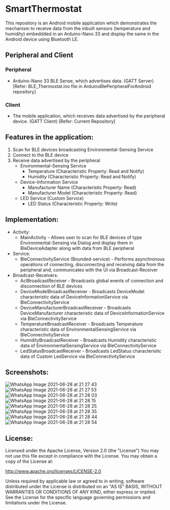 # SmartThermostat
This repository is an Android mobile application which demonstrates the mechanism to receive data from the inbuilt sensors (temperature and humidity)
embeddded in an Arduino-Nano 33 and display the same in the Android device using Bluetooth LE.

## Peripheral and Client
### Peripheral
  * Arduino-Nano 33 BLE Sense, which advertises data. (GATT Server) [Refer: BLE_Thermostat.ino file in ArduinoBlePeripheralForAndroid repository]
### Client
  * The mobile application, which receives data advertised by the peripheral device. (GATT Client) [Refer: Current Repository]
  
## Features in the application:
  1. Scan for BLE devices broadcasting Environmental-Sensing Service
  2. Connect to the BLE device
  3. Receive data advertised by the peripheral
     * Environmental-Sensing Service
        * Temperature (Characteristic Property: Read and Notify)
        * Humidity (Characteristic Property: Read and Notify)
     * Device-Information Service
        * Manufacturer Name (Characteristic Property: Read)
        * Manufacturer Model (Characteristic Property: Read)
     * LED Service (Custom Service)
        * LED Status (Characteristic Property: Write)
        
## Implementation:
  * Activity:
     * MainActivity - Allows user to scan for BLE devices of type Environmental-Sensing via Dialog and display them in BleDeviceAdapter along with data from BLE peripheral
  * Service:
     * BleConnectivityService (Bounded-service) - Performs asynchronous operations of connecting, disconnecting and receiving data from the peripheral and, 
     communicates with the UI via Broadcast-Receiver
  * Broadcast-Receivers:
     * AclBroadcastReceiver - Broadcasts global events of connection and disconnection of BLE devices
     * DeviceModelBroadcastReceiver - Broadcasts DeviceModel characteristic data of DeviceInformationService via BleConnectivityService
     * DeviceManufacturerBroadcastReceiver - Broadcasts DeviceManufacturer characteristic data of DeviceInformationService via BleConnectivityService
     * TemperatureBroadcastReceiver - Broadcasts Temperature characteristic data of EnvironmentalSensingService via BleConnectivityService
     * HumidityBroadcastReceiver - Broadcasts Humidity characteristic data of EnvironmentalSensingService via BleConnectivityService
     * LedStatusBroadcastReceiver - Broadcasts LedStatus characteristic data of Custom LedService via BleConnectivityService
     
 ## Screenshots:
![WhatsApp Image 2021-06-28 at 21 27 43](https://user-images.githubusercontent.com/15179100/123692082-05338300-d874-11eb-88d3-6671c5a370d8.jpeg)
![WhatsApp Image 2021-06-28 at 21 27 53](https://user-images.githubusercontent.com/15179100/123692076-0369bf80-d874-11eb-81bc-3fcf16934ce6.jpeg)
![WhatsApp Image 2021-06-28 at 21 28 03](https://user-images.githubusercontent.com/15179100/123692068-019ffc00-d874-11eb-8b5d-3efa5277ce1b.jpeg)
![WhatsApp Image 2021-06-28 at 21 28 15](https://user-images.githubusercontent.com/15179100/123692060-ffd63880-d873-11eb-8470-c4dc35f86319.jpeg)
![WhatsApp Image 2021-06-28 at 21 28 25](https://user-images.githubusercontent.com/15179100/123692205-27c59c00-d874-11eb-95d2-d989cf6b7c6b.jpeg)
![WhatsApp Image 2021-06-28 at 21 28 35](https://user-images.githubusercontent.com/15179100/123692209-2a27f600-d874-11eb-911a-ac8b1b125f43.jpeg)
![WhatsApp Image 2021-06-28 at 21 28 44](https://user-images.githubusercontent.com/15179100/123692219-2c8a5000-d874-11eb-963e-c229f18fc21c.jpeg)
![WhatsApp Image 2021-06-28 at 21 28 54](https://user-images.githubusercontent.com/15179100/123692223-2dbb7d00-d874-11eb-8ca2-832d151ce316.jpeg)

## License:
Licensed under the Apache License, Version 2.0 (the "License")
You may not use this file except in compliance with the License.
You may obtain a copy of the License at:

   http://www.apache.org/licenses/LICENSE-2.0

Unless required by applicable law or agreed to in writing, software
distributed under the License is distributed on an "AS IS" BASIS,
WITHOUT WARRANTIES OR CONDITIONS OF ANY KIND, either express or implied.
See the License for the specific language governing permissions and
limitations under the License.

     


